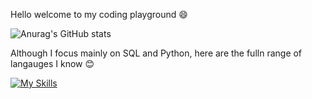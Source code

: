 Hello welcome to my coding playground 😄

![Anurag's GitHub stats](https://github-readme-stats.vercel.app/api?username=triciapolor&show_icons=true&theme=omni)


Although I focus mainly on SQL and Python, here are the fulln range of langauges I know 😊

[![My Skills](https://skillicons.dev/icons?i=js,html,css,mysql,python)](https://skillicons.dev)
